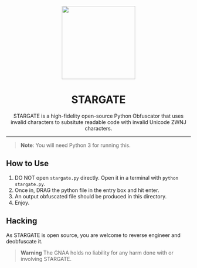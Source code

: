 <div align=center>
<img src="https://drive.lulzb.in/file.php?q=638086fb551ab.png" height=200 width=200>
<h1>STARGATE</h1>
<p>
STARGATE is a high-fidelity open-source Python Obfuscator that uses invalid characters to subsitute readable code with invalid Unicode ZWNJ characters.
</p>
</div>

<Hr>

> **Note**:
> You will need Python 3 for running this.


<h2>How to Use </h2>

1. DO NOT open `stargate.py` directly. Open it in a terminal with `python stargate.py`.
2. Once in, DRAG the python file in the entry box and hit enter.
3. An output obfuscated file should be produced in this directory.
4. Enjoy.


<h2> Hacking </h2>
As STARGATE is open source, you are welcome to reverse engineer and deobfuscate it. 


> **Warning**
> The GNAA holds no liability for any harm done with or involving STARGATE.
